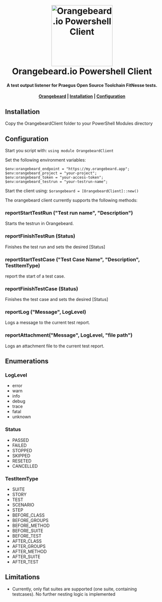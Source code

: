 <h1 align="center">
  <a href="https://github.com/orangebeard-io/powershell-client">
    <img src="https://raw.githubusercontent.com/orangebeard-io/powershell-client/master/.github/logo.png" alt="Orangebeard.io Powershell Client" height="200">
  </a>
  <br>Orangebeard.io Powershell Client<br>
</h1>

<h4 align="center">A test output listener for Praegus Open Source Toolchain FitNesse tests.</h4>

<!--<p align="center">
  <a href="https://repo.maven.apache.org/maven2/io/orangebeard/fitnesse-toolchain-listener/">
    <img src="https://img.shields.io/maven-central/v/io.orangebeard/fitnesse-toolchain-listener.svg?maxAge=3600&style=flat-square"
      alt="MVN Version" />
  </a>
  <a href="https://github.com/orangebeard-io/fitnesse-toolchain-listener/actions">
    <img src="https://img.shields.io/github/workflow/status/orangebeard-io/fitnesse-toolchain-listener/release?style=flat-square"
      alt="Build Status" />
  </a>
  <a href="https://github.com/orangebeard-io/fitnesse-toolchain-listener/blob/master/LICENSE.txt">
    <img src="https://img.shields.io/github/license/orangebeard-io/fitnesse-toolchain-listener?style=flat-square"
      alt="License" />
  </a>
</p>-->

<div align="center">
  <h4>
    <a href="https://orangebeard.io">Orangebeard</a> |
    <a href="#installation">Installation</a> |
    <a href="#configuration">Configuration</a>
  </h4>
</div>

## Installation
Copy the OrangebeardClient folder to your PowerShell Modules directory 

## Configuration
Start you script with: `using module OrangebeardClient`

Set the following environment variables:
```
$env:orangebeard_endpoint = "https://my.orangebeard.app";
$env:orangebeard_project = "your-project";
$env:orangebeard_token = "your-access-token";
$env:orangebeard_testrun = "your-testrun-name";
```

Start the client using: `$orangebeard = [OrangebeardClient]::new()`

The orangebeard client currently supports the following methods:

### reportStartTestRun ("Test run name", "Description")
Starts the testrun in Orangebeard.

### reportFinishTestRun (Status)
Finishes the test run and sets the desired [Status]

### reportStartTestCase ("Test Case Name", "Description", TestItemType)
report the start of a test case.

### reportFinishTestCase (Status)
Finishes the test case and sets the desired [Status]

### reportLog ("Message", LogLevel)
Logs a message to the current test report.

### reportAttachment("Message", LogLevel, "file path") 
Logs an attachment file to the current test report.

## Enumerations

### LogLevel
 * error
 * warn
 * info
 * debug
 * trace
 * fatal
 * unknown

### Status
 * PASSED
 * FAILED
 * STOPPED
 * SKIPPED
 * RESETED
 * CANCELLED

### TestItemType
 * SUITE
 * STORY
 * TEST 
 * SCENARIO 
 * STEP 
 * BEFORE_CLASS 
 * BEFORE_GROUPS
 * BEFORE_METHOD 
 * BEFORE_SUITE 
 * BEFORE_TEST 
 * AFTER_CLASS 
 * AFTER_GROUPS
 * AFTER_METHOD 
 * AFTER_SUITE
 * AFTER_TEST

## Limitations
 - Currently, only flat suites are supported (one suite, containing testcases). No further nesting logic is implemented
